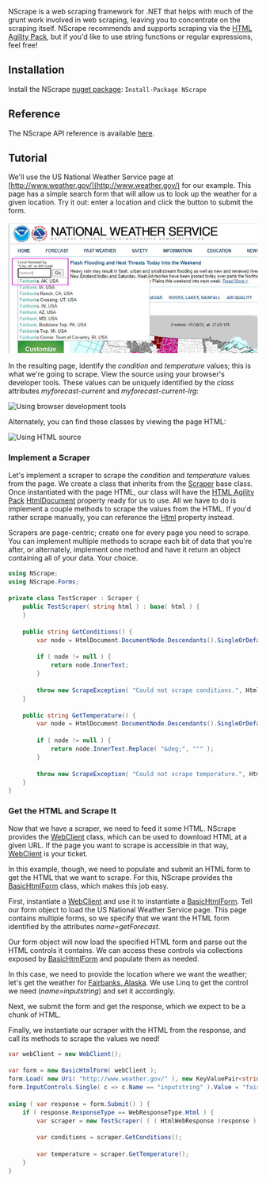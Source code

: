 NScrape is a web scraping framework for .NET that helps with much of the grunt work involved in web scraping, leaving you to concentrate on the scraping itself. NScrape recommends and supports scraping via the [HTML Agility Pack](http://html-agility-pack.net/), but if you'd like to use string functions or regular expressions, feel free! 

## Installation
Install the NScrape [nuget package](https://www.nuget.org/packages/NScrape/): `Install-Package NScrape`

## Reference
The NScrape API reference is available [here](https://darrylwhitmore.github.io/NScrape/reference).

## Tutorial
We'll use the US National Weather Service page at [http://www.weather.gov/](http://www.weather.gov/) for our example. This page has a simple search form that will allow us to look up the weather for a given location. Try it out: enter a location and click the button to submit the form.

![Search box on weather.gov](https://raw.githubusercontent.com/darrylwhitmore/NScrape/develop/Assets/Search%20box%20on%20weather%20page.jpg)

In the resulting page, identify the *condition* and *temperature* values; this is what we're going to scrape. View the source using your browser's developer tools. These values can be uniquely identified by the *class* attributes *myforecast-current* and *myforecast-current-lrg*:

![Using browser development tools](https://raw.githubusercontent.com/darrylwhitmore/NScrape/blob/develop/Assets/Fairbanks%20Alaska%20weather%20developer%20tools%20result.jpg)

Alternately, you can find these classes by viewing the page HTML:

![Using HTML source](https://raw.githubusercontent.com/darrylwhitmore/NScrape/blob/develop/Assets/Fairbanks%20Alaska%20weather%20HTML%20result.jpg)

### Implement a Scraper
Let's implement a scraper to scrape the *condition* and *temperature* values from the page. We create a class that inherits from the [Scraper](https://nscrape.com/reference/html/T_NScrape_Scraper.htm) base class. Once instantiated with the page HTML, our class will have the [HTML Agility Pack](http://html-agility-pack.net/) [HtmlDocument](https://nscrape.com/reference/html/P_NScrape_Scraper_HtmlDocument.htm) property ready for us to use. All we have to do is implement a couple methods to scrape the values from the HTML.  If you'd rather scrape manually, you can reference the [Html](https://nscrape.com/reference/html/P_NScrape_Scraper_Html.htm) property instead.

Scrapers are page-centric; create one for every page you need to scrape. You can implement multiple methods to scrape each bit of data that you're after, or alternately, implement one method and have it return an object containing all of your data. Your choice.

```c#
using NScrape;
using NScrape.Forms;

private class TestScraper : Scraper {
	public TestScraper( string html ) : base( html ) {
	}

	public string GetConditions() {
		var node = HtmlDocument.DocumentNode.Descendants().SingleOrDefault( n => n.Attributes.Contains( "class" ) && n.Attributes["class"].Value == "myforecast-current" );

		if ( node != null ) {
			return node.InnerText;
		}

		throw new ScrapeException( "Could not scrape conditions.", Html );
	}

	public string GetTemperature() {
		var node = HtmlDocument.DocumentNode.Descendants().SingleOrDefault( n => n.Attributes.Contains( "class" ) && n.Attributes["class"].Value == "myforecast-current-lrg" );

		if ( node != null ) {
			return node.InnerText.Replace( "&deg;", "°" );
		}

		throw new ScrapeException( "Could not scrape temperature.", Html );
	}
}
```
### Get the HTML and Scrape It
Now that we have a scraper, we need to feed it some HTML. NScrape provides the [WebClient](https://nscrape.com/reference/html/T_NScrape_WebClient.htm) class, which can be used to download HTML at a given URL. If the page you want to scrape is accessible in that way, [WebClient](https://nscrape.com/reference/html/T_NScrape_WebClient.htm) is your ticket.

In this example, though, we need to populate and submit an HTML form to get the HTML that we want to scrape. For this, NScrape provides the [BasicHtmlForm](https://nscrape.com/reference/html/T_NScrape_Forms_BasicHtmlForm.htm) class, which makes this job easy.

First, instantiate a [WebClient](https://nscrape.com/reference/html/T_NScrape_WebClient.htm) and use it to instantiate a [BasicHtmlForm](https://nscrape.com/reference/html/T_NScrape_Forms_BasicHtmlForm.htm). Tell our form object to load the US National Weather Service page. This page contains multiple forms, so we specify that we want the HTML form identified by the attributes *name=getForecast*.

Our form object will now load the specified HTML form and parse out the HTML controls it contains. We can access these controls via collections exposed by [BasicHtmlForm](https://nscrape.com/reference/html/T_NScrape_Forms_BasicHtmlForm.htm)  and populate them as needed. 

In this case, we need to provide the location where we want the weather; let's get the weather for [Fairbanks, Alaska](https://www.google.com/maps/place/Fairbanks,+AK/@64.8283644,-147.6690026,12z/data=!3m1!4b1!4m2!3m1!1s0x5132454f67fd65a9:0xb3d805e009fef73a). We use Linq to get the control we need (*name=inputstring*) and set it accordingly.

Next, we submit the form and get the response, which we expect to be a chunk of HTML.

Finally, we instantiate our scraper with the HTML from the response, and call its methods to scrape the values we need!

```c#
var webClient = new WebClient();

var form = new BasicHtmlForm( webClient );
form.Load( new Uri( "http://www.weather.gov/" ), new KeyValuePair<string, string>( "name", "getForecast" ) );
form.InputControls.Single( c => c.Name == "inputstring" ).Value = "fairbanks, ak";

using ( var response = form.Submit() ) {
	if ( response.ResponseType == WebResponseType.Html ) {
		var scraper = new TestScraper( ( ( HtmlWebResponse )response ).Html );

		var conditions = scraper.GetConditions();

		var temperature = scraper.GetTemperature();
	}
}
```
